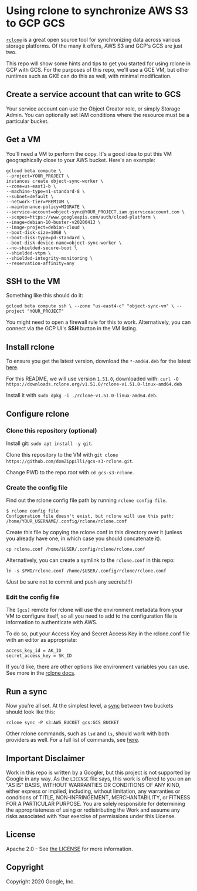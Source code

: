 # Using rclone to synchronize AWS S3 to GCP GCS

[`rclone`](https://www.rclone.org) is a great open source tool for synchronizing data across various storage platforms. Of the many it offers, AWS S3 and GCP's GCS are just two.

This repo will show some hints and tips to get you started for using rclone in GCP with GCS. For the purposes of this repo, we'll use a GCE VM, but other runtimes such as GKE can do this as well, with minimal modification.

## Create a service account that can write to GCS

Your service account can use the Object Creator role, or simply Storage Admin. You can optionally set IAM conditions where the resource must be a particular bucket.

## Get a VM

You'll need a VM to perform the copy. It's a good idea to put this VM geographically close to your AWS bucket. Here's an example:

``` shell
gcloud beta compute \
--project=YOUR_PROJECT \
instances create object-sync-worker \
--zone=us-east1-b \
--machine-type=n1-standard-8 \
--subnet=default \
--network-tier=PREMIUM \
--maintenance-policy=MIGRATE \
--service-account=object-sync@YOUR_PROJECT.iam.gserviceaccount.com \
--scopes=https://www.googleapis.com/auth/cloud-platform \
--image=debian-10-buster-v20200413 \
--image-project=debian-cloud \
--boot-disk-size=10GB \
--boot-disk-type=pd-standard \
--boot-disk-device-name=object-sync-worker \
--no-shielded-secure-boot \
--shielded-vtpm \
--shielded-integrity-monitoring \
--reservation-affinity=any
```

## SSH to the VM

Something like this should do it:

`gcloud beta compute ssh \
--zone "us-east4-c" "object-sync-vm" \
--project "YOUR_PROJECT"`

You might need to open a firewall rule for this to work. Alternatively, you can connect via the GCP UI's **SSH** button in the VM listing.

## Install rclone

To ensure you get the latest version, download the `*-amd64.deb` for the latest [here](https://downloads.rclone.org/).

For this README, we will use version `1.51.0`, downloaded with: `curl -O https://downloads.rclone.org/v1.51.0/rclone-v1.51.0-linux-amd64.deb`

Install it with `sudo dpkg -i ./rclone-v1.51.0-linux-amd64.deb`.

## Configure rclone

### Clone this repository (optional)

Install git: `sudo apt install -y git`.

Clone this repository to the VM with `git clone https://github.com/domZippilli/gcs-s3-rclone.git`.

Change PWD to the repo root with `cd gcs-s3-rclone`.

### Create the config file

Find out the rclone config file path by running `rclone config file`.

``` text
$ rclone config file
Configuration file doesn't exist, but rclone will use this path:
/home/YOUR_USERNAME/.config/rclone/rclone.conf
```

Create this file by copying the rclone.conf in this directory over it (unless you already have one, in which case you should concatenate it).

`cp rclone.conf /home/$USER/.config/rclone/rclone.conf`

Alternatively, you can create a symlink to the `rclone.conf` in this repo:

`ln -s $PWD/rclone.conf /home/$USER/.config/rclone/rclone.conf`

(Just be sure not to commit and push any secrets!!!)

### Edit the config file

The `[gcs]` remote for rclone will use the environment metadata from your VM to configure itself, so all you need to add to the configuration file is information to authenticate with AWS.

To do so, put your Access Key and Secret Access Key in the rclone.conf file with an editor as appropriate:

``` text
access_key_id = AK_ID
secret_access_key = SK_ID
```

If you'd like, there are other options like environment variables you can use. See more in the [rclone docs](https://rclone.org/s3/#authentication).

## Run a sync

Now you're all set. At the simplest level, a [sync](https://rclone.org/commands/rclone_sync/) between two buckets should look like this:

`rclone sync -P s3:AWS_BUCKET gcs:GCS_BUCKET`

Other rclone commands, such as `lsd` and `ls`, should work with both providers as well. For a full list of commands, see [here](https://rclone.org/commands/).

## Important Disclaimer

Work in this repo is written by a Googler, but this project is not supported by Google in any way. As the `LICENSE` file says, this work is offered to you on an "AS IS" BASIS, WITHOUT WARRANTIES OR CONDITIONS OF ANY KIND, either express or implied, including, without limitation, any warranties or conditions of TITLE, NON-INFRINGEMENT, MERCHANTABILITY, or FITNESS FOR A PARTICULAR PURPOSE. You are solely responsible for determining the appropriateness of using or redistributing the Work and assume any risks associated with Your exercise of permissions under this License.

## License

Apache 2.0 - See [the LICENSE](/LICENSE) for more information.

## Copyright

Copyright 2020 Google, Inc.
